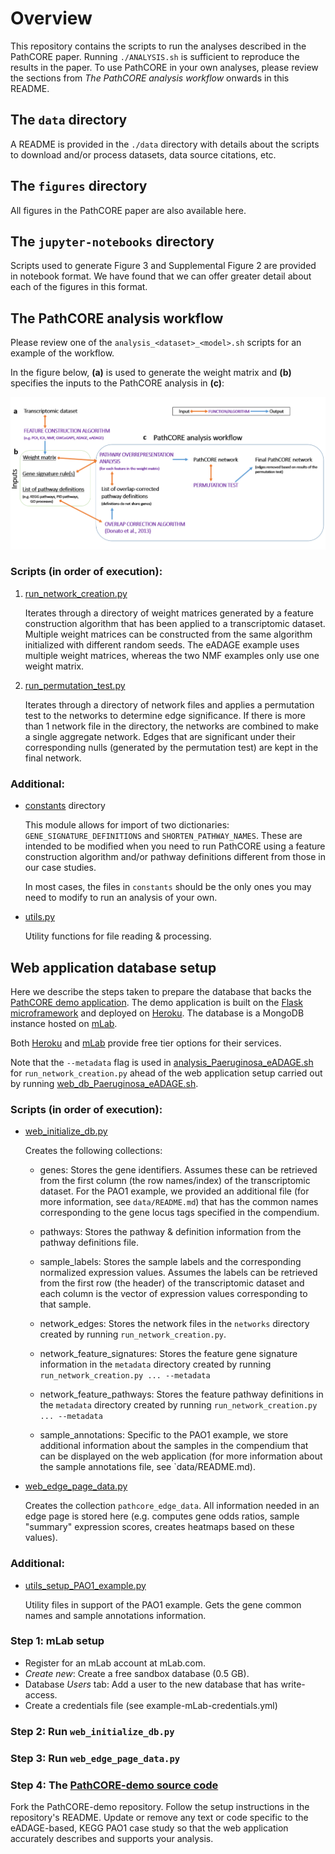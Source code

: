 # Overview
This repository contains the scripts to run the analyses described in the
PathCORE paper. Running `./ANALYSIS.sh` is sufficient to reproduce
the results in the paper. To use PathCORE in your own analyses, please
review the sections from *The PathCORE analysis workflow* onwards in
this README.

## The `data` directory
A README is provided in the `./data` directory with details about the scripts
to download and/or process datasets, data source citations, etc.

## The `figures` directory
All figures in the PathCORE paper are also available here.

## The `jupyter-notebooks` directory
Scripts used to generate Figure 3 and Supplemental Figure 2 are provided
in notebook format. We have found that we can offer greater detail about
each of the figures in this format.

## The PathCORE analysis workflow
Please review one of the `analysis_<dataset>_<model>.sh` scripts for an example
of the workflow.

In the figure below, **(a)** is used to generate the weight matrix and **(b)**
specifies the inputs to the PathCORE analysis in **(c)**:

![PathCORE analysis workflow diagram](figures/Figure4.PNG?raw=true)

### Scripts (in order of execution):
1. [run_network_creation.py](run_network_creation.py)

   Iterates through a directory of weight matrices generated by a feature
   construction algorithm that has been applied to a transcriptomic dataset.
   Multiple weight matrices can be constructed from the same algorithm
   initialized with different random seeds. The eADAGE example uses multiple
   weight matrices, whereas the two NMF examples only use one weight matrix.

2. [run_permutation_test.py](run_permutation_test.py)

   Iterates through a directory of network files and applies a permutation
   test to the networks to determine edge significance.
   If there is more than 1 network file in the directory,
   the networks are combined to make a single aggregate network.
   Edges that are significant under their corresponding nulls
   (generated by the permutation test) are kept in the final
   network.

### Additional:
- [constants](constants)
  directory

   This module allows for import of two dictionaries:
   `GENE_SIGNATURE_DEFINITIONS` and `SHORTEN_PATHWAY_NAMES`.
   These are intended to be modified when you need to run
   PathCORE using a feature construction algorithm and/or
   pathway definitions different from those in our case studies.

   In most cases, the files in `constants` should be the only
   ones you may need to modify to run an analysis of your own.

- [utils.py](utils.py)

   Utility functions for file reading & processing.

## Web application database setup
Here we describe the steps taken to prepare the database that backs the
[PathCORE demo application](https://pathcore-demo.herokuapp.com/).
The demo application is built on the
[Flask microframework](http://flask.pocoo.org/) and deployed on
[Heroku](https://www.heroku.com/). The database is a MongoDB instance
hosted on [mLab](https://mlab.com/).

Both [Heroku](https://www.heroku.com/pricing) and
[mLab](https://mlab.com/plans/pricing/) provide free tier options for their
services.

Note that the `--metadata` flag is used in
[analysis_Paeruginosa_eADAGE.sh](analysis_Paeruginosa_eADAGE.sh)
for `run_network_creation.py` ahead of the web application setup
carried out by running [web_db_Paeruginosa_eADAGE.sh](web_db_Paeruginosa_eADAGE.sh).

### Scripts (in order of execution):
- [web_initialize_db.py](web_initialize_db.py)

   Creates the following collections:
   - genes: Stores the gene identifiers. Assumes these can be retrieved from
     the first column (the row names/index) of the transcriptomic dataset.
     For the PAO1 example, we provided an additional file (for more
     information, see `data/README.md`) that has the common names corresponding
     to the gene locus tags specified in the compendium.

   - pathways: Stores the pathway & definition information from the pathway
     definitions file.

   - sample_labels: Stores the sample labels and the corresponding normalized
     expression values. Assumes the labels can be retrieved from the first row
     (the header) of the transcriptomic dataset and each column is the vector
     of expression values corresponding to that sample.
     
   - network_edges: Stores the network files in the `networks` directory
     created by running `run_network_creation.py`.

   - network_feature_signatures: Stores the feature gene signature information
     in the `metadata` directory created by running
     `run_network_creation.py ... --metadata`

   - network_feature_pathways: Stores the feature pathway definitions
     in the `metadata` directory created by running
     `run_network_creation.py ... --metadata`

   - sample_annotations: Specific to the PAO1 example, we store additional
     information about the samples in the compendium that can be displayed
     on the web application (for more information
     about the sample annotations file, see `data/README.md).

- [web_edge_page_data.py](web_edge_page_data.py)

   Creates the collection `pathcore_edge_data`. All information needed in
   an edge page is stored here (e.g. computes gene odds ratios, sample
   "summary" expression scores, creates heatmaps based on these values).

### Additional:
- [utils_setup_PAO1_example.py](utils_setup_PAO1_example.py)

   Utility files in support of the PAO1 example. Gets the gene common names
   and sample annotations information.

### Step 1: mLab setup
- Register for an mLab account at mLab.com.
- *Create new*: Create a free sandbox database (0.5 GB).
- Database *Users* tab: Add a user to the new database that has write-access.
- Create a credentials file (see example-mLab-credentials.yml)

### Step 2: Run `web_initialize_db.py`

### Step 3: Run `web_edge_page_data.py`

### Step 4: The [PathCORE-demo source code](https://github.com/kathyxchen/PathCORE-demo)
Fork the PathCORE-demo repository. Follow the setup instructions in the
repository's README. Update or remove any text or code specific to the
eADAGE-based, KEGG PAO1 case study so that the web application accurately
describes and supports your analysis.
